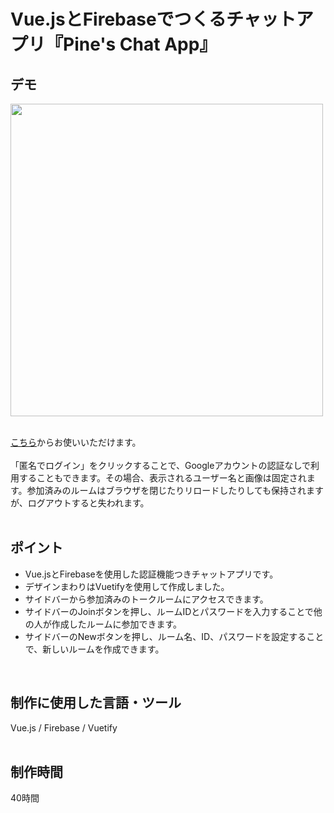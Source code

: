 # Vue.jsとFirebaseでつくるチャットアプリ『Pine's Chat App』

## デモ
<img src="https://user-images.githubusercontent.com/59694183/82754744-004b0700-9e0a-11ea-911e-412fa1df4b8b.gif" width="500">
<br>
<br>

[こちら](https://chat-app-foolish-pine.netlify.app/)からお使いいただけます。
<br>
<br>
「匿名でログイン」をクリックすることで、Googleアカウントの認証なしで利用することもできます。その場合、表示されるユーザー名と画像は固定されます。参加済みのルームはブラウザを閉じたりリロードしたりしても保持されますが、ログアウトすると失われます。
<br>
<br>

## ポイント
- Vue.jsとFirebaseを使用した認証機能つきチャットアプリです。
- デザインまわりはVuetifyを使用して作成しました。
- サイドバーから参加済みのトークルームにアクセスできます。
- サイドバーのJoinボタンを押し、ルームIDとパスワードを入力することで他の人が作成したルームに参加できます。
- サイドバーのNewボタンを押し、ルーム名、ID、パスワードを設定することで、新しいルームを作成できます。
<br>

## 制作に使用した言語・ツール
Vue.js / Firebase / Vuetify
<br>
<br>

## 制作時間
40時間
<br>
<br>


